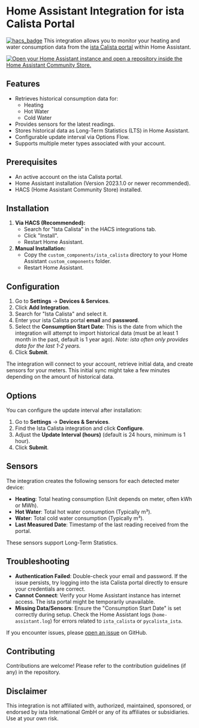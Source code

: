 # Home Assistant Integration for ista Calista Portal

[![hacs_badge](https://img.shields.io/badge/HACS-Default-41BDF5.svg)](https://github.com/hacs/integration)
This integration allows you to monitor your heating and water consumption data from the [ista Calista portal](https://oficina.ista.es/) within Home Assistant.

[![Open your Home Assistant instance and open a repository inside the Home Assistant Community Store.](https://my.home-assistant.io/badges/hacs_repository.svg)](https://my.home-assistant.io/redirect/hacs_repository/?owner=herruzo99&repository=ista-calista)
## Features

* Retrieves historical consumption data for:
    * Heating
    * Hot Water
    * Cold Water
* Provides sensors for the latest readings.
* Stores historical data as Long-Term Statistics (LTS) in Home Assistant.
* Configurable update interval via Options Flow.
* Supports multiple meter types associated with your account.

## Prerequisites

* An active account on the ista Calista portal.
* Home Assistant installation (Version 2023.1.0 or newer recommended).
* HACS (Home Assistant Community Store) installed.

## Installation

1.  **Via HACS (Recommended):**
    * Search for "Ista Calista" in the HACS integrations tab.
    * Click "Install".
    * Restart Home Assistant.
2.  **Manual Installation:**
    * Copy the `custom_components/ista_calista` directory to your Home Assistant `custom_components` folder.
    * Restart Home Assistant.

## Configuration

1.  Go to **Settings** -> **Devices & Services**.
2.  Click **Add Integration**.
3.  Search for "Ista Calista" and select it.
4.  Enter your ista Calista portal **email** and **password**.
5.  Select the **Consumption Start Date**: This is the date from which the integration will attempt to import historical data (must be at least 1 month in the past, default is 1 year ago). *Note: ista often only provides data for the last 1-2 years.*
6.  Click **Submit**.

The integration will connect to your account, retrieve initial data, and create sensors for your meters. This initial sync might take a few minutes depending on the amount of historical data.

## Options

You can configure the update interval after installation:

1.  Go to **Settings** -> **Devices & Services**.
2.  Find the Ista Calista integration and click **Configure**.
3.  Adjust the **Update Interval (hours)** (default is 24 hours, minimum is 1 hour).
4.  Click **Submit**.

## Sensors

The integration creates the following sensors for each detected meter device:

* **Heating**: Total heating consumption (Unit depends on meter, often kWh or MWh).
* **Hot Water**: Total hot water consumption (Typically m³).
* **Water**: Total cold water consumption (Typically m³).
* **Last Measured Date**: Timestamp of the last reading received from the portal.

These sensors support Long-Term Statistics.

## Troubleshooting

* **Authentication Failed**: Double-check your email and password. If the issue persists, try logging into the ista Calista portal directly to ensure your credentials are correct.
* **Cannot Connect**: Verify your Home Assistant instance has internet access. The ista portal might be temporarily unavailable.
* **Missing Data/Sensors**: Ensure the "Consumption Start Date" is set correctly during setup. Check the Home Assistant logs (`home-assistant.log`) for errors related to `ista_calista` or `pycalista_ista`.

If you encounter issues, please [open an issue](https://github.com/YOUR_USERNAME/YOUR_REPOSITORY/issues) on GitHub.

## Contributing

Contributions are welcome! Please refer to the contribution guidelines (if any) in the repository.

## Disclaimer

This integration is not affiliated with, authorized, maintained, sponsored, or endorsed by ista International GmbH or any of its affiliates or subsidiaries. Use at your own risk.
